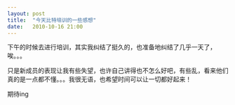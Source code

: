 ```yaml
---
layout: post
title:  "今天比特培训的一些感想"
date:   2010-10-16 21:00
---
```


下午的时候去进行培训，其实我纠结了挺久的，也准备地纠结了几乎一天了，唉。。。

只是新成员的表现让我有些失望，也许自己讲得也不怎么好吧，有些乱，看来他们真的是一点都不懂。。。我很无语，也希望时间可以让一切都好起来！

期待ing